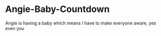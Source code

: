# Angie-Baby-Countdown
Angie is having a baby which means I have to make everyone aware, yes even you 
